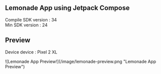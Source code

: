 ## Lemonade App using Jetpack Compose
<p>Compile SDK version : 34 <br>
Min SDK version : 24 </p>

## Preview
<p>Device device : Pixel 2 XL<br></p>
![Lemonade App Preview!](/image/lemonade-preview.png "Lemonade App Preview")
